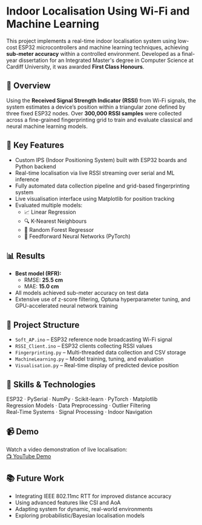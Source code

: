 # Indoor Localisation Using Wi-Fi and Machine Learning

This project implements a real-time indoor localisation system using low-cost ESP32 microcontrollers and machine learning techniques, achieving **sub-meter accuracy** within a controlled environment. Developed as a final-year dissertation for an Integrated Master's degree in Computer Science at Cardiff University, it was awarded **First Class Honours**.

## 📍 Overview

Using the **Received Signal Strength Indicator (RSSI)** from Wi-Fi signals, the system estimates a device’s position within a triangular zone defined by three fixed ESP32 nodes. Over **300,000 RSSI samples** were collected across a fine-grained fingerprinting grid to train and evaluate classical and neural machine learning models.

## 🔧 Key Features

- Custom IPS (Indoor Positioning System) built with ESP32 boards and Python backend
- Real-time localisation via live RSSI streaming over serial and ML inference
- Fully automated data collection pipeline and grid-based fingerprinting system
- Live visualisation interface using Matplotlib for position tracking
- Evaluated multiple models:
  - 📈 Linear Regression
  - 🔍 K-Nearest Neighbours
  - 🌲 Random Forest Regressor
  - 🧠 Feedforward Neural Networks (PyTorch)

## 📊 Results

- **Best model (RFR):**
  - RMSE: **25.5 cm**
  - MAE: **15.0 cm**
- All models achieved sub-meter accuracy on test data
- Extensive use of z-score filtering, Optuna hyperparameter tuning, and GPU-accelerated neural network training

## 📁 Project Structure

- `Soft_AP.ino` – ESP32 reference node broadcasting Wi-Fi signal  
- `RSSI_Client.ino` – ESP32 clients collecting RSSI values  
- `Fingerprinting.py` – Multi-threaded data collection and CSV storage  
- `MachineLearning.py` – Model training, tuning, and evaluation  
- `Visualisation.py` – Real-time display of predicted device position  

## 🧠 Skills & Technologies

ESP32 · PySerial · NumPy · Scikit-learn · PyTorch · Matplotlib  
Regression Models · Data Preprocessing · Outlier Filtering  
Real-Time Systems · Signal Processing · Indoor Navigation

## 📹 Demo

Watch a video demonstration of live localisation:  
[📺 YouTube Demo](https://youtu.be/yXP_AVsCl2I)

## 📚 Future Work

- Integrating IEEE 802.11mc RTT for improved distance accuracy  
- Using advanced features like CSI and AoA  
- Adapting system for dynamic, real-world environments  
- Exploring probabilistic/Bayesian localisation models
